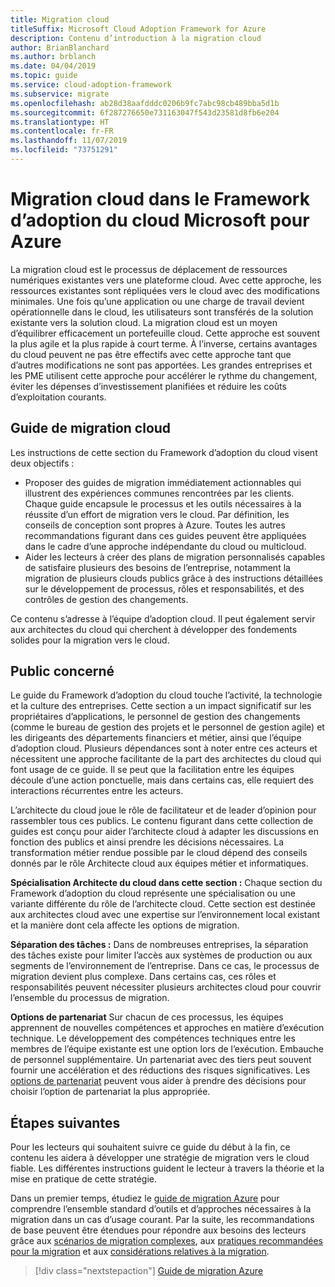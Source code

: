 ```yaml
---
title: Migration cloud
titleSuffix: Microsoft Cloud Adoption Framework for Azure
description: Contenu d’introduction à la migration cloud
author: BrianBlanchard
ms.author: brblanch
ms.date: 04/04/2019
ms.topic: guide
ms.service: cloud-adoption-framework
ms.subservice: migrate
ms.openlocfilehash: ab28d38aafdddc0206b9fc7abc98cb489bba5d1b
ms.sourcegitcommit: 6f287276650e731163047f543d23581d8fb6e204
ms.translationtype: HT
ms.contentlocale: fr-FR
ms.lasthandoff: 11/07/2019
ms.locfileid: "73751291"
---
```

# <a name="cloud-migration-in-the-microsoft-cloud-adoption-framework-for-azure"></a>Migration cloud dans le Framework d’adoption du cloud Microsoft pour Azure

La migration cloud est le processus de déplacement de ressources numériques existantes vers une plateforme cloud. Avec cette approche, les ressources existantes sont répliquées vers le cloud avec des modifications minimales. Une fois qu’une application ou une charge de travail devient opérationnelle dans le cloud, les utilisateurs sont transférés de la solution existante vers la solution cloud. La migration cloud est un moyen d’équilibrer efficacement un portefeuille cloud. Cette approche est souvent la plus agile et la plus rapide à court terme. À l’inverse, certains avantages du cloud peuvent ne pas être effectifs avec cette approche tant que d’autres modifications ne sont pas apportées. Les grandes entreprises et les PME utilisent cette approche pour accélérer le rythme du changement, éviter les dépenses d’investissement planifiées et réduire les coûts d’exploitation courants.

## <a name="cloud-migration-guidance"></a>Guide de migration cloud

Les instructions de cette section du Framework d’adoption du cloud visent deux objectifs :

- Proposer des guides de migration immédiatement actionnables qui illustrent des expériences communes rencontrées par les clients. Chaque guide encapsule le processus et les outils nécessaires à la réussite d’un effort de migration vers le cloud. Par définition, les conseils de conception sont propres à Azure. Toutes les autres recommandations figurant dans ces guides peuvent être appliquées dans le cadre d’une approche indépendante du cloud ou multicloud.
- Aider les lecteurs à créer des plans de migration personnalisés capables de satisfaire plusieurs des besoins de l’entreprise, notamment la migration de plusieurs clouds publics grâce à des instructions détaillées sur le développement de processus, rôles et responsabilités, et des contrôles de gestion des changements.

Ce contenu s’adresse à l’équipe d’adoption cloud. Il peut également servir aux architectes du cloud qui cherchent à développer des fondements solides pour la migration vers le cloud.

## <a name="intended-audience"></a>Public concerné

Le guide du Framework d’adoption du cloud touche l’activité, la technologie et la culture des entreprises. Cette section a un impact significatif sur les propriétaires d’applications, le personnel de gestion des changements (comme le bureau de gestion des projets et le personnel de gestion agile) et les dirigeants des départements financiers et métier, ainsi que l’équipe d’adoption cloud. Plusieurs dépendances sont à noter entre ces acteurs et nécessitent une approche facilitante de la part des architectes du cloud qui font usage de ce guide. Il se peut que la facilitation entre les équipes découle d’une action ponctuelle, mais dans certains cas, elle requiert des interactions récurrentes entre les acteurs.

L’architecte du cloud joue le rôle de facilitateur et de leader d’opinion pour rassembler tous ces publics. Le contenu figurant dans cette collection de guides est conçu pour aider l’architecte cloud à adapter les discussions en fonction des publics et ainsi prendre les décisions nécessaires. La transformation métier rendue possible par le cloud dépend des conseils donnés par le rôle Architecte cloud aux équipes métier et informatiques.

**Spécialisation Architecte du cloud dans cette section :** Chaque section du Framework d’adoption du cloud représente une spécialisation ou une variante différente du rôle de l’architecte cloud. Cette section est destinée aux architectes cloud avec une expertise sur l’environnement local existant et la manière dont cela affecte les options de migration.

**Séparation des tâches :** Dans de nombreuses entreprises, la séparation des tâches existe pour limiter l’accès aux systèmes de production ou aux segments de l’environnement de l’entreprise. Dans ce cas, le processus de migration devient plus complexe. Dans certains cas, ces rôles et responsabilités peuvent nécessiter plusieurs architectes cloud pour couvrir l’ensemble du processus de migration.

**Options de partenariat** Sur chacun de ces processus, les équipes apprennent de nouvelles compétences et approches en matière d’exécution technique. Le développement des compétences techniques entre les membres de l’équipe existante est une option lors de l’exécution. Embauche de personnel supplémentaire. Un partenariat avec des tiers peut souvent fournir une accélération et des réductions des risques significatives. Les [options de partenariat](./migration-considerations/assess/partnership-options.md) peuvent vous aider à prendre des décisions pour choisir l’option de partenariat la plus appropriée.

## <a name="next-steps"></a>Étapes suivantes

Pour les lecteurs qui souhaitent suivre ce guide du début à la fin, ce contenu les aidera à développer une stratégie de migration vers le cloud fiable. Les différentes instructions guident le lecteur à travers la théorie et la mise en pratique de cette stratégie.

Dans un premier temps, étudiez le [guide de migration Azure](./azure-migration-guide/index.md) pour comprendre l’ensemble standard d’outils et d’approches nécessaires à la migration dans un cas d’usage courant. Par la suite, les recommandations de base peuvent être étendues pour répondre aux besoins des lecteurs grâce aux [scénarios de migration complexes](./expanded-scope/index.md), aux [pratiques recommandées pour la migration](./azure-best-practices/index.md) et aux [considérations relatives à la migration](./migration-considerations/index.md).

> [!div class="nextstepaction"]
> [Guide de migration Azure](./azure-migration-guide/index.md)
